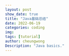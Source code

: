 ```yaml
---
layout: post
show_date: true
title: "Java基础总结"
date: 2022-06-19
categories: coding
img: 
tags: [tutorial]
author: cheungwong
Description: "Java basics."
---
```


 
